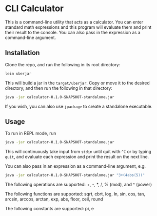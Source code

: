 # CLI Calculator

This is a command-line utility that acts as a calculator. You can enter standard math expressions and this program will evaluate them and print their result to the console. You can also pass in the expression as a command-line argument.

## Installation

Clone the repo, and run the following in its root directory:
```bash
lein uberjar
```
This will build a jar in the ```target/uberjar```. Copy or move it to the desired directory, and then run the following in that directory:
```bash
java -jar calculator-0.1.0-SNAPSHOT-standalone.jar
```

If you wish, you can also use ```jpackage``` to create a standalone executable.

## Usage
To run in REPL mode, run
```bash
java -jar calculator-0.1.0-SNAPSHOT-standalone.jar
```
This will continuously take input from ```stdin``` until quit with ```^C``` or by typing ```quit```, and evaluate each expression and print the result on the next line.

You can also pass in an expression as a command-line argument, e.g.
```bash
java -jar calculator-0.1.0-SHAPSHOT-standalone.jar "3+(4abs(5))"
``` 

The following operations are supported: +, -, *, /, % (mod), and ^ (power)

The following functions are supported: sqrt, cbrt, log, ln, sin, cos, tan, arcsin, arccos, arctan, exp, abs, floor, ceil, round

The following constants are supported: pi, e
